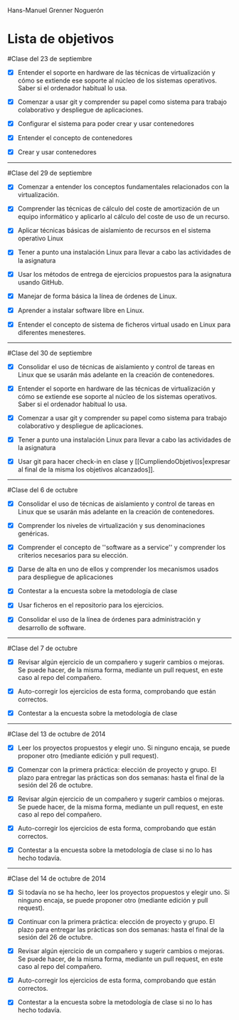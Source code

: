 Hans-Manuel Grenner Noguerón

Lista de objetivos 
==================

#Clase del 23 de septiembre

* [X] Entender el soporte en hardware de las técnicas de virtualización
      y cómo se extiende ese soporte al núcleo de los sistemas
      operativos. Saber si el ordenador habitual lo usa.

* [X] Comenzar a usar git y comprender su papel como sistema para
      trabajo colaborativo y despliegue de aplicaciones.

* [X] Configurar el sistema para poder crear y usar contenedores

* [X] Entender el concepto de contenedores

* [X] Crear y usar contenedores

------

#Clase del 29 de septiembre

* [X] Comenzar a entender los conceptos fundamentales relacionados con
      la virtualización.

* [X] Comprender las técnicas de cálculo del coste de amortización de un
      equipo informático y aplicarlo al cálculo del coste de uso de un
      recurso.

* [X] Aplicar técnicas básicas de aislamiento de recursos en el sistema
      operativo Linux

* [X] Tener a punto una instalación Linux para llevar a cabo las
      actividades de la asignatura

* [X] Usar los métodos de entrega de ejercicios propuestos para la asignatura
      usando GitHub.

* [X] Manejar de forma básica la línea de órdenes de Linux.

* [X] Aprender a instalar software libre en Linux.

* [X] Entender el concepto de sistema de ficheros virtual usado en Linux
      para diferentes menesteres.

------

#Clase del 30 de septiembre

* [X] Consolidar el uso de técnicas de aislamiento y control de
      tareas en Linux que se usarán más adelante en la creación de
      contenedores.

* [X] Entender el soporte en hardware de las técnicas de virtualización
      y cómo se extiende ese soporte al núcleo de los sistemas
      operativos. Saber si el ordenador habitual lo usa.

* [X] Comenzar a usar git y comprender su papel como sistema para
      trabajo colaborativo y despliegue de aplicaciones.

* [X] Tener a punto una instalación Linux para llevar a cabo las
      actividades de la asignatura

* [X] Usar git para hacer check-in en clase y [[CumpliendoObjetivos|expresar
      al final de la misma los objetivos alcanzados]].

------

#Clase del 6 de octubre

* [X] Consolidar el uso de técnicas de aislamiento y control de tareas
      en Linux que se usarán más adelante en la creación de
      contenedores.

* [X] Comprender los niveles de virtualización y sus denominaciones
      genéricas.

* [X] Comprender el concepto de ''software as a service'' y comprender
      los criterios necesarios para su elección.

* [X] Darse de alta en uno de ellos y comprender los mecanismos usados
      para despliegue de aplicaciones

* [X] Contestar a la encuesta sobre la metodología de clase

* [X] Usar ficheros en el repositorio para los ejercicios.

* [X] Consolidar el uso de la línea de órdenes para administración y
      desarrollo de software.

------

#Clase del 7 de octubre

* [X] Revisar algún ejercicio de un compañero y sugerir cambios o
      mejoras. Se puede hacer, de la misma forma, mediante un pull
      request, en este caso al repo del compañero.

* [X] Auto-corregir los ejercicios de esta forma, comprobando que están
      correctos.

* [X] Contestar a la encuesta sobre la metodología de clase

------

#Clase del 13 de octubre de 2014

* [X] Leer los proyectos propuestos y elegir uno. Si ninguno encaja, se puede
      proponer otro (mediante edición y pull request).

* [X] Comenzar con la primera práctica: elección de proyecto y grupo. El
      plazo para entregar las prácticas son dos semanas: hasta el final
      de la sesión del 26 de octubre.

* [X] Revisar algún ejercicio de un compañero y sugerir cambios o
      mejoras. Se puede hacer, de la misma forma, mediante un pull
      request, en este caso al repo del compañero.

* [X] Auto-corregir los ejercicios de esta forma, comprobando que están
      correctos.

* [X] Contestar a la encuesta sobre la metodología de clase si no lo
      has hecho todavía.

------

#Clase del 14 de octubre de 2014

* [X] Si todavía no se ha hecho, leer los proyectos propuestos y elegir
      uno. Si ninguno encaja, se puede proponer otro (mediante edición y
      pull request).

* [X] Continuar con la primera práctica: elección de proyecto y grupo.
      El plazo para entregar las prácticas son dos semanas: hasta el
      final de la sesión del 26 de octubre.

* [X] Revisar algún ejercicio de un compañero y sugerir cambios o
      mejoras. Se puede hacer, de la misma forma, mediante un pull
      request, en este caso al repo del compañero.

* [X] Auto-corregir los ejercicios de esta forma, comprobando que están
      correctos.

* [X] Contestar a la encuesta sobre la metodología de clase si no lo has
      hecho todavía.



